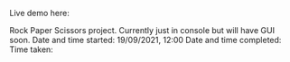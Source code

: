 Live demo here:

Rock Paper Scissors project. Currently just in console but will have GUI soon. 
Date and time started: 19/09/2021, 12:00 
Date and time completed:
Time taken:

